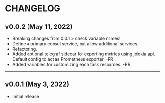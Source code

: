 # CHANGELOG

## v0.0.2 (May 11, 2022)
  * Breaking changes from 0.0.1 > check variable names!
  * Define a primary consul service, but allow additional services.
  * Refactoring.
  * Added optional telegraf sidecar for exporting metrics using jolokia api. Default config to act as Prometheus exporter. -RR
  * Added variables for customizing each task resources. -RR

---

## v0.0.1 (May 3, 2022)
  * Initial release

